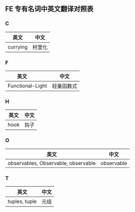  ## FE 专有名词中英文翻译对照表

### C

英文         | 中文
------------ | -------------
currying | 柯里化

### F

英文         | 中文
------------ | -------------
Functional-Light | 轻量函数式

### H

英文         | 中文
------------ | -------------
hook | 钩子


### O

英文         | 中文
------------ | -------------
observables, Observable, observable | observable

### T

英文         | 中文
------------ | -------------
tuples, tuple | 元组
